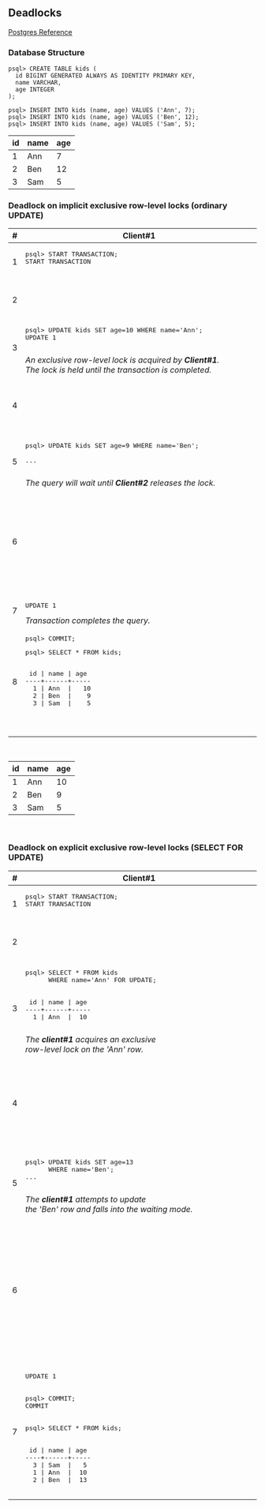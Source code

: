 
## Deadlocks

[Postgres Reference](https://www.postgresql.org/docs/9.1/explicit-locking.html)

### Database Structure

```
psql> CREATE TABLE kids (  
  id BIGINT GENERATED ALWAYS AS IDENTITY PRIMARY KEY,  
  name VARCHAR,  
  age INTEGER  
);

psql> INSERT INTO kids (name, age) VALUES ('Ann', 7);   
psql> INSERT INTO kids (name, age) VALUES ('Ben', 12);
psql> INSERT INTO kids (name, age) VALUES ('Sam', 5);
```

  
| id      | name | age |
| ----------- | ----------- | ----------- |
|1|Ann|7|
|2|Ben|12|  
|3|Sam|5| 
   

### Deadlock on implicit exclusive row-level locks (ordinary UPDATE)
   
   
<table>
  <thead>
    <th>#</th>
    <th>
&nbsp;&nbsp;&nbsp;&nbsp;&nbsp;&nbsp;&nbsp;&nbsp;&nbsp;&nbsp;&nbsp;&nbsp;&nbsp;&nbsp;&nbsp;&nbsp;&nbsp;&nbsp;&nbsp;&nbsp;&nbsp;&nbsp;&nbsp;&nbsp;&nbsp;&nbsp;&nbsp;&nbsp;&nbsp;&nbsp;&nbsp;&nbsp;&nbsp;&nbsp;&nbsp;&nbsp;&nbsp;&nbsp;&nbsp;&nbsp;&nbsp;&nbsp;&nbsp;&nbsp;&nbsp;&nbsp;Client#1&nbsp;&nbsp;&nbsp;&nbsp;&nbsp;&nbsp;&nbsp;&nbsp;&nbsp;&nbsp;&nbsp;&nbsp;&nbsp;&nbsp;&nbsp;&nbsp;&nbsp;&nbsp;&nbsp;&nbsp;&nbsp;&nbsp;&nbsp;&nbsp;&nbsp;&nbsp;&nbsp;&nbsp;&nbsp;&nbsp;&nbsp;&nbsp;&nbsp;&nbsp;&nbsp;&nbsp;&nbsp;&nbsp;&nbsp;&nbsp;&nbsp;&nbsp;&nbsp;&nbsp;&nbsp;&nbsp;
    </th>
    <th>       &nbsp;&nbsp;&nbsp;&nbsp;&nbsp;&nbsp;&nbsp;&nbsp;&nbsp;&nbsp;&nbsp;&nbsp;&nbsp;&nbsp;&nbsp;&nbsp;&nbsp;&nbsp;&nbsp;&nbsp;&nbsp;&nbsp;&nbsp;&nbsp;&nbsp;&nbsp;&nbsp;&nbsp;&nbsp;&nbsp;&nbsp;&nbsp;&nbsp;&nbsp;&nbsp;&nbsp;&nbsp;&nbsp;&nbsp;&nbsp;&nbsp;&nbsp;&nbsp;&nbsp;&nbsp;&nbsp;Client#2&nbsp;&nbsp;&nbsp;&nbsp;&nbsp;&nbsp;&nbsp;&nbsp;&nbsp;&nbsp;&nbsp;&nbsp;&nbsp;&nbsp;&nbsp;&nbsp;&nbsp;&nbsp;&nbsp;&nbsp;&nbsp;&nbsp;&nbsp;&nbsp;&nbsp;&nbsp;&nbsp;&nbsp;&nbsp;&nbsp;&nbsp;&nbsp;&nbsp;&nbsp;&nbsp;&nbsp;&nbsp;&nbsp;&nbsp;&nbsp;&nbsp;&nbsp;&nbsp;&nbsp;&nbsp;&nbsp;
    </th>
  </thead>
  <tbody>
    <tr>
      <td>1</td>
      <td>
        <pre>
psql> START TRANSACTION;
START TRANSACTION
        </pre>
      </td>
      <td></td>
    </tr>
    <tr>
      <td>2</td>
      <td></td>
      <td>
        <pre>
psql> START TRANSACTION;
START TRANSACTION
        </pre>
      </td>
    </tr>
    <tr>
      <td>3</td>
      <td>
        <pre>
psql> UPDATE kids SET age=10 WHERE name='Ann';
UPDATE 1
        </pre>
        <i>
          An exclusive row-level lock is acquired by <b>Client#1</b>.<br/>
          The lock is held until the transaction is completed.
        </i>
      </td>
      <td> </td>
    </tr>
    <tr>
      <td>4</td>
      <td></td>
      <td>
        <pre>
psql> UPDATE kids SET age=13 WHERE name='Ben';
UPDATE 1
        </pre>
        <i>
        An exclusive row-level lock is acquired by <b>Client#2</b>.<br/>
        The lock is held until the transaction is completed.
        </i>
      </td>
    </tr>
    <tr>
      <td>5</td>
      <td>
        <pre>
psql> UPDATE kids SET age=9 WHERE name='Ben';<br/>
...
        </pre>
        <i>The query will wait until <b>Client#2</b> releases the lock.</i>
      </td>
      <td></td>
    </tr>
    <tr>
      <td>6</td>
      <td></td>
      <td>
        <pre>
psql> UPDATE kids SET age=5 WHERE name='Ann';<br/>
ERROR:  deadlock detected   
DETAIL:  Process 37184 waits for ShareLock   
on transaction 17500; blocked by process 37281.   
Process 37281 waits for ShareLock   
on transaction 17501; blocked by process 37184.
        </pre>
        <i>Circular wait situation: Postgres automatically detects <br/> 
        deadlocks and resolves them by aborting one<br/>
        of transactions, allowing the other to complete. </i>
      </td>
    </tr>
    <tr>
      <td>7</td>
      <td>
        <pre>UPDATE 1</pre>
        <i>Transaction completes the query.</i>
      </td>
      <td></td>
    </tr>
    <tr>
      <td>8</td>
      <td>
        <pre>psql> COMMIT;</pre>
        <pre>
psql> SELECT * FROM kids;
<p>
 id | name | age
----+------+-----
  1 | Ann  |   10
  2 | Ben  |    9
  3 | Sam  |    5
</p>
      </pre>
      </td>
      <td></td>
    </tr>
  </tbody>
</table>
<br>

| id      | name | age |
| ----------- | ----------- | ----------- |
|1|Ann|10|
|2|Ben|9|  
|3|Sam|5| 

<br>


### Deadlock on explicit exclusive row-level locks (SELECT FOR UPDATE)
   
   
<table>
  <thead>
    <th>#</th>
    <th>
&nbsp;&nbsp;&nbsp;&nbsp;&nbsp;&nbsp;&nbsp;&nbsp;&nbsp;&nbsp;&nbsp;&nbsp;&nbsp;&nbsp;&nbsp;&nbsp;&nbsp;&nbsp;&nbsp;&nbsp;&nbsp;&nbsp;&nbsp;&nbsp;&nbsp;&nbsp;&nbsp;&nbsp;&nbsp;&nbsp;&nbsp;&nbsp;&nbsp;&nbsp;&nbsp;&nbsp;&nbsp;&nbsp;&nbsp;&nbsp;&nbsp;&nbsp;&nbsp;&nbsp;&nbsp;&nbsp;Client#1&nbsp;&nbsp;&nbsp;&nbsp;&nbsp;&nbsp;&nbsp;&nbsp;&nbsp;&nbsp;&nbsp;&nbsp;&nbsp;&nbsp;&nbsp;&nbsp;&nbsp;&nbsp;&nbsp;&nbsp;&nbsp;&nbsp;&nbsp;&nbsp;&nbsp;&nbsp;&nbsp;&nbsp;&nbsp;&nbsp;&nbsp;&nbsp;&nbsp;&nbsp;&nbsp;&nbsp;&nbsp;&nbsp;&nbsp;&nbsp;&nbsp;&nbsp;&nbsp;&nbsp;&nbsp;&nbsp;
    </th>
    <th>       &nbsp;&nbsp;&nbsp;&nbsp;&nbsp;&nbsp;&nbsp;&nbsp;&nbsp;&nbsp;&nbsp;&nbsp;&nbsp;&nbsp;&nbsp;&nbsp;&nbsp;&nbsp;&nbsp;&nbsp;&nbsp;&nbsp;&nbsp;&nbsp;&nbsp;&nbsp;&nbsp;&nbsp;&nbsp;&nbsp;&nbsp;&nbsp;&nbsp;&nbsp;&nbsp;&nbsp;&nbsp;&nbsp;&nbsp;&nbsp;&nbsp;&nbsp;&nbsp;&nbsp;&nbsp;&nbsp;Client#2&nbsp;&nbsp;&nbsp;&nbsp;&nbsp;&nbsp;&nbsp;&nbsp;&nbsp;&nbsp;&nbsp;&nbsp;&nbsp;&nbsp;&nbsp;&nbsp;&nbsp;&nbsp;&nbsp;&nbsp;&nbsp;&nbsp;&nbsp;&nbsp;&nbsp;&nbsp;&nbsp;&nbsp;&nbsp;&nbsp;&nbsp;&nbsp;&nbsp;&nbsp;&nbsp;&nbsp;&nbsp;&nbsp;&nbsp;&nbsp;&nbsp;&nbsp;&nbsp;&nbsp;&nbsp;&nbsp;
    </th>
  </thead>
  <tbody>
    <tr>
      <td>1</td>
      <td>
        <pre>
psql> START TRANSACTION;
START TRANSACTION
        </pre>
      </td>
      <td></td>
    </tr>
    <tr>
      <td>2</td>
      <td></td>
      <td>
        <pre>
psql> START TRANSACTION;
START TRANSACTION
        </pre>
      </td>
    </tr>
    <tr>
      <td>3</td>
      <td>
        <pre>
psql> SELECT * FROM kids    
      WHERE name='Ann' FOR UPDATE;
<br>
 id | name | age
----+------+-----
  1 | Ann  |  10
        </pre>
        <i>The <b>client#1</b> acquires an exclusive <br />
          row-level lock on the 'Ann' row.</i>
      </td>
      <td></td>
    </tr>
    <tr>
      <td>4</td>
      <td></td>
      <td>
        <pre>
psql> SELECT * FROM kids    
      WHERE name='Ben' FOR UPDATE;
<br>
 id | name | age
----+------+-----
  2 | Ben  |   9
        </pre>
        <i>The <b>client#2</b> acquires an exclusive<br /> 
          row-level lock on the 'Ben' row.</i>
      </td>
    </tr>
    <tr>
      <td>5</td>
      <td>
        <pre>
psql> UPDATE kids SET age=13    
      WHERE name='Ben';
...
        </pre>
        <i>The <b>client#1</b> attempts to update<br />
          the 'Ben' row and falls into the waiting mode.</i>
      </td>
      <td></td>
    </tr>
    <tr>
      <td>6</td>
      <td></td>
      <td>
        <pre>
psql> UPDATE kids    
      SET age=14 WHERE name='Ann';
<br>
ERROR:  deadlock detected<br />
DETAIL:  Process 42439 waits for ShareLock  <br />  
on transaction 17685; blocked by process 84586.  <br />  
Process 84586 waits for ShareLock    <br />
on transaction 17686; blocked by process 42439.
        </pre>
        <i>The <b>client#2</b> attempts<br />
          to update the 'Ann' row. Postgres detects the deadlock<br />    
          and aborts the query, allowing the <b>client#1</b> to succeed.</i>
      </td>
    </tr>
    <tr>
      <td>7</td>
      <td>
        <pre>
UPDATE 1
<br>
psql> COMMIT;
COMMIT
<br>
psql> SELECT * FROM kids;
<br>
 id | name | age
----+------+-----
  3 | Sam  |   5
  1 | Ann  |  10
  2 | Ben  |  13
        </pre>
      </td>
      <td></td>
    </tr> 
  </tbody>
</table>

